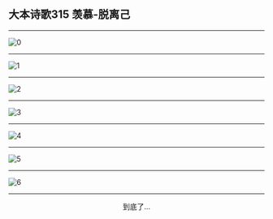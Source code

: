 
## 大本诗歌315 羡慕-脱离己
        
<div id="aplayer0"></div>

---

<img alt="0" data-original="/data/d0315/0.png">

---

<img alt="1" data-original="/data/d0315/1.png">

---

<img alt="2" data-original="/data/d0315/2.png">

---

<img alt="3" data-original="/data/d0315/3.png">

---

<img alt="4" data-original="/data/d0315/4.png">

---

<img alt="5" data-original="/data/d0315/5.png">

---

<img alt="6" data-original="/data/d0315/6.png">

---

<p style="text-align: center">到底了...</p>

<script src="/js/dist-view.js"></script>

<script>
MAIN.id = 'd0315';
        
const ap0 = new APlayer({
    container: document.getElementById('aplayer0'),
    volume: 1,
    loop: 'none',
    preload: 'none',
    audio: [{
        name: '大本诗歌315.mp3',
        artist: '大本诗歌',
        url: 'https://res.wx.qq.com/voice/getvoice?mediaid=MzI0NTk3MDM5M18yMjQ3NDkxNDIy',
        cover: '/favicon'
    }]
});
</script>
